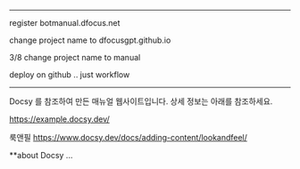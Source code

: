
------------------------------------------

register botmanual.dfocus.net 

change project name to dfocusgpt.github.io

3/8 change project name to manual

deploy on github .. just workflow 

---------------------------------------------
Docsy 를 참조하여 만든 매뉴얼 웹사이트입니다. 상세 정보는 아래를 참조하세요.

https://example.docsy.dev/

룩앤필 https://www.docsy.dev/docs/adding-content/lookandfeel/

[Docsy user guide]: https://docsy.dev/docs



**about Docsy ...

[alternate dashboard]: https://app.netlify.com/sites/goldydocs/deploys
[deploys]: https://app.netlify.com/sites/docsy-example/deploys

[Docsy]: https://github.com/google/docsy
[example.docsy.dev]: https://example.docsy.dev
[Hugo theme module]: https://gohugo.io/hugo-modules/use-modules/#use-a-module-for-a-theme
[Netlify]: https://netlify.com
[Docker Compose documentation]: https://docs.docker.com/compose/gettingstarted/

